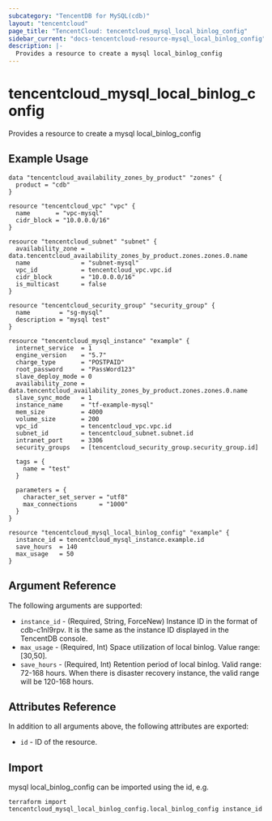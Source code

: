 ```yaml
---
subcategory: "TencentDB for MySQL(cdb)"
layout: "tencentcloud"
page_title: "TencentCloud: tencentcloud_mysql_local_binlog_config"
sidebar_current: "docs-tencentcloud-resource-mysql_local_binlog_config"
description: |-
  Provides a resource to create a mysql local_binlog_config
---
```


# tencentcloud_mysql_local_binlog_config

Provides a resource to create a mysql local_binlog_config

## Example Usage

```hcl
data "tencentcloud_availability_zones_by_product" "zones" {
  product = "cdb"
}

resource "tencentcloud_vpc" "vpc" {
  name       = "vpc-mysql"
  cidr_block = "10.0.0.0/16"
}

resource "tencentcloud_subnet" "subnet" {
  availability_zone = data.tencentcloud_availability_zones_by_product.zones.zones.0.name
  name              = "subnet-mysql"
  vpc_id            = tencentcloud_vpc.vpc.id
  cidr_block        = "10.0.0.0/16"
  is_multicast      = false
}

resource "tencentcloud_security_group" "security_group" {
  name        = "sg-mysql"
  description = "mysql test"
}

resource "tencentcloud_mysql_instance" "example" {
  internet_service  = 1
  engine_version    = "5.7"
  charge_type       = "POSTPAID"
  root_password     = "PassWord123"
  slave_deploy_mode = 0
  availability_zone = data.tencentcloud_availability_zones_by_product.zones.zones.0.name
  slave_sync_mode   = 1
  instance_name     = "tf-example-mysql"
  mem_size          = 4000
  volume_size       = 200
  vpc_id            = tencentcloud_vpc.vpc.id
  subnet_id         = tencentcloud_subnet.subnet.id
  intranet_port     = 3306
  security_groups   = [tencentcloud_security_group.security_group.id]

  tags = {
    name = "test"
  }

  parameters = {
    character_set_server = "utf8"
    max_connections      = "1000"
  }
}

resource "tencentcloud_mysql_local_binlog_config" "example" {
  instance_id = tencentcloud_mysql_instance.example.id
  save_hours  = 140
  max_usage   = 50
}
```

## Argument Reference

The following arguments are supported:

* `instance_id` - (Required, String, ForceNew) Instance ID in the format of cdb-c1nl9rpv. It is the same as the instance ID displayed in the TencentDB console.
* `max_usage` - (Required, Int) Space utilization of local binlog. Value range: [30,50].
* `save_hours` - (Required, Int) Retention period of local binlog. Valid range: 72-168 hours. When there is disaster recovery instance, the valid range will be 120-168 hours.

## Attributes Reference

In addition to all arguments above, the following attributes are exported:

* `id` - ID of the resource.




## Import

mysql local_binlog_config can be imported using the id, e.g.

```
terraform import tencentcloud_mysql_local_binlog_config.local_binlog_config instance_id
```

